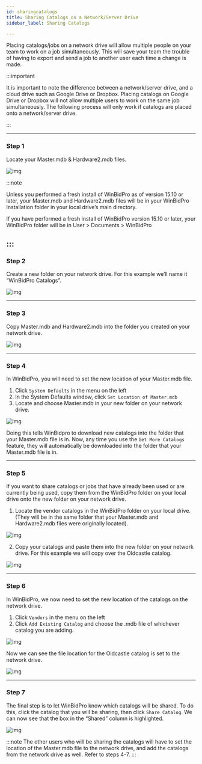 ```yaml
---
id: sharingcatalogs
title: Sharing Catalogs on a Network/Server Drive
sidebar_label: Sharing Catalogs

---
```


Placing catalogs/jobs on a network drive will allow multiple people on your team to work on a job simultaneously. This will save your team the trouble of having to export and send a job to another user each time a change is made.

:::important

It is important to note the difference between a network/server drive, and a cloud drive such as Google Drive or Dropbox. Placing catalogs on Google Drive or Dropbox will not allow multiple users to work on the same job simultaneously. The following process will only work if catalogs are placed onto a network/server drive.

:::

---

### Step 1

Locate your Master.mdb & Hardware2.mdb files.

![img](../static/img/sharing_catalogs_on_network_drive/1.png)

:::note

Unless you performed a fresh install of WinBidPro as of version 15.10 or later, your Master.mdb and Hardware2.mdb files will be in your WinBidPro Installation folder in your local drive’s main directory.

If you have performed a fresh install of WinBidPro version 15.10 or later, your WinBidPro folder will be in User > Documents > WinBidPro

:::
---
### Step 2

Create a new folder on your network drive. For this example we’ll name it “WinBidPro Catalogs”.

![img](../static/img/sharing_catalogs_on_network_drive/2.png)

---

### Step 3

Copy Master.mdb and Hardware2.mdb into the folder you created on your network drive.

![img](../static/img/sharing_catalogs_on_network_drive/3.gif)

---

### Step 4

In WinBidPro, you will need to set the new location of your Master.mdb file.
1. Click `System Defaults` in the menu on the left
2. In the System Defaults window, click `Set Location of Master.mdb`
3.  Locate and choose Master.mdb in your new folder on your network drive.

![img](../static/img/sharing_catalogs_on_network_drive/4.gif)

Doing this tells WinBidpro to download new catalogs into the folder that your Master.mdb file is in. Now, any time you use the `Get More Catalogs` feature, they will automatically be downloaded into the folder that your Master.mdb file is in.

---

### Step 5

If you want to share catalogs or jobs that have already been used or are currently being used, copy them from the WinBidPro folder on your local drive onto the new folder on your network drive.

1.  Locate the vendor catalogs in the WinBidPro folder on your local drive. (They will be in the same folder that your Master.mdb and Hardware2.mdb files were originally located).

![img](../static/img/sharing_catalogs_on_network_drive/5.1.png)

2. Copy your catalogs and paste them into the new folder on your network drive. For this example we will copy over the Oldcastle catalog.

![img](../static/img/sharing_catalogs_on_network_drive/5.2.gif)

---

### Step 6

In WinBidPro, we now need to set the new location of the catalogs on the network drive.

1. Click `Vendors` in the menu on the left
2. Click `Add Existing Catalog` and choose the .mdb file of whichever catalog you are adding.

![img](../static/img/sharing_catalogs_on_network_drive/6.1.gif)

Now we can see the file location for the Oldcastle catalog is set to the network drive.

![img](../static/img/sharing_catalogs_on_network_drive/6.2.png)

---

### Step 7

The final step is to let WinBidPro know which catalogs will be shared. To do this, click the catalog that you will be sharing, then click `Share Catalog`. We can now see that the box in the “Shared” column is highlighted.

![img](../static/img/sharing_catalogs_on_network_drive/7.png)

:::note
The other users who will be sharing the catalogs will have to set the location of the Master.mdb file to the network drive, and add the catalogs from the network drive as well. Refer to steps 4-7.
:::